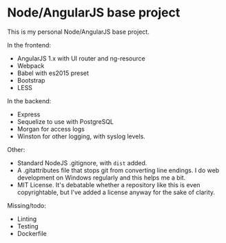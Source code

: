 # Node/AngularJS base project

This is my personal Node/AngularJS base project.

In the frontend:

* AngularJS 1.x with UI router and ng-resource
* Webpack
* Babel with es2015 preset
* Bootstrap
* LESS

In the backend:

* Express
* Sequelize to use with PostgreSQL
* Morgan for access logs
* Winston for other logging, with syslog levels.

Other:

* Standard NodeJS .gitignore, with `dist` added.
* A .gitattributes file that stops git from converting line endings. I do web development on Windows regularly and this helps me a bit.
* MIT License. It's debatable whether a repository like this is even copyrightable, but I've added a license anyway for the sake of clarity.

Missing/todo:

* Linting
* Testing
* Dockerfile
